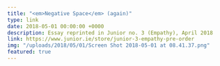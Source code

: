 ```yaml
---
title: "<em>Negative Space</em> (again)"
type: link
date: 2018-05-01 00:00:00 +0000
description: Essay reprinted in Junior no. 3 (Empathy), April 2018
link: https://www.junior.ie/store/junior-3-empathy-pre-order
img: "/uploads/2018/05/01/Screen Shot 2018-05-01 at 08.41.37.png"
featured: true
---
```

